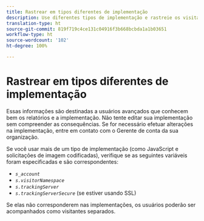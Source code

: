 ```yaml
---
title: Rastrear em tipos diferentes de implementação
description: Use diferentes tipos de implementação e rastreie os visitantes facilmente entre eles.
translation-type: ht
source-git-commit: 819f719c4ce131c04916f3b668bcbda1a1b03651
workflow-type: ht
source-wordcount: '102'
ht-degree: 100%

---
```



# Rastrear em tipos diferentes de implementação

Essas informações são destinadas a usuários avançados que conhecem bem os relatórios e a implementação. Não tente editar sua implementação sem compreender as consequências. Se for necessário efetuar alterações na implementação, entre em contato com o Gerente de conta da sua organização.

Se você usar mais de um tipo de implementação (como JavaScript e solicitações de imagem codificadas), verifique se as seguintes variáveis foram especificadas e são correspondentes:

* *`s_account`*
* *`s.visitorNamespace`*
* *`s.trackingServer`*
* *`s.trackingServerSecure`* (se estiver usando SSL)

Se elas não corresponderem nas implementações, os usuários poderão ser acompanhados como visitantes separados.
